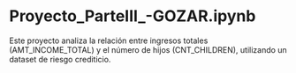 # Proyecto_ParteIII_-GOZAR.ipynb

Este proyecto analiza la relación entre ingresos totales (AMT_INCOME_TOTAL) y el número de hijos (CNT_CHILDREN), utilizando un dataset de riesgo crediticio.

